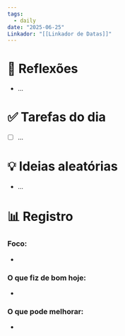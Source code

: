 ```yaml
---
tags:
  - daily
date: "2025-06-25"
Linkador: "[[Linkador de Datas]]"
---
```


# 🧠 Reflexões
- ...

# ✅ Tarefas do dia
- [ ] ...

# 💡 Ideias aleatórias
- ...

# 📊 Registro

### Foco:
- 

### O que fiz de bom hoje:
- 

### O que pode melhorar:
- 